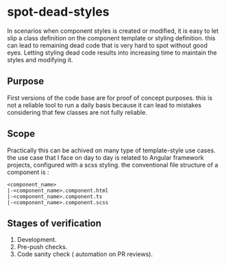 # spot-dead-styles

In scenarios when component styles is created or modified, it is easy to let slip a class definition on the component template or styling definition. this can lead to remaining dead code that is very hard to spot without good eyes.
Letting styling dead code results into increasing time to maintain the styles and modifying it.

## Purpose

First versions of the code base are for proof of concept purposes. this is not a reliable tool to run a daily basis because it can lead to mistakes considering that few classes are not fully reliable.

## Scope
Practically this can be achived on many type of template-style use cases. the use case that I face on day to day is related to Angular framework projects, configured with a scss styling. 
the conventional file structure of a component is :
```
<component_name>
|-<component_name>.component.html
|-<component_name>.component.ts
|-<component_name>.component.scss
```

## Stages of verification

1. Development.
2. Pre-push checks. 
3. Code sanity check ( automation on PR reviews).
